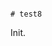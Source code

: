                                                                                                                                                                                                                                                                                             # test8

Init.
